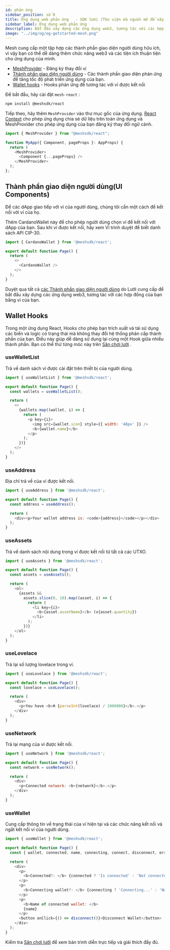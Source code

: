 ```yaml
---
id: phản ứng
sidebar_position: số 8
title: Ứng dụng web phản ứng   - SDK lưới (Thư viện mã nguồn mở để xây dựng ứng dụng Web3 trên chuỗi khối Cardano)
sidebar_label: Ứng dụng web phản ứng
description: Bắt đầu xây dựng các ứng dụng web3, tương tác với các hợp đồng của bạn bằng ví của bạn.
image: "../img/og/og-getstarted-mesh.png"
---
```


Mesh cung cấp một tập hợp các thành phần giao diện người dùng hữu ích, vì vậy bạn có thể dễ dàng thêm chức năng web3 và các tiện ích thuận tiện cho ứng dụng của mình.

- [MeshProvider](#meshprovider) - Đăng ký thay đổi ví
- [Thành phần giao diện người dùng](#ui-components) - Các thành phần giao diện phản ứng để tăng tốc độ phát triển ứng dụng của bạn.
- [Wallet hooks](#wallet-hooks) - Hooks phản ứng để tương tác với ví được kết nối

Để bắt đầu, hãy cài đặt `mesh-react` :

```bash
npm install @meshsdk/react
```

Tiếp theo, hãy thêm `MeshProvider` vào thư mục gốc của ứng dụng. [React Context](https://reactjs.org/docs/context.html) cho phép ứng dụng chia sẻ dữ liệu trên toàn ứng dụng và MeshProvider cho phép ứng dụng của bạn đăng ký thay đổi ngữ cảnh.

```javascript
import { MeshProvider } from "@meshsdk/react";

function MyApp({ Component, pageProps }: AppProps) {
  return (
    <MeshProvider>
      <Component {...pageProps} />
    </MeshProvider>
  );
};
```

## Thành phần giao diện người dùng(UI Components)

Để các dApp giao tiếp với ví của người dùng, chúng tôi cần một cách để kết nối với ví của họ.

Thêm CardanoWallet này để cho phép người dùng chọn ví để kết nối với dApp của bạn. Sau khi ví được kết nối, hãy xem Ví trình duyệt để biết danh sách API CIP-30.

```javascript
import { CardanoWallet } from '@meshsdk/react';

export default function Page() {
  return (
    <>
      <CardanoWallet />
    </>
  );
}
```

Duyệt qua tất cả [các Thành phần giao diện người dùng](https://meshjs.dev/react/ui-components) do Lưới cung cấp để bắt đầu xây dựng các ứng dụng web3, tương tác với các hợp đồng của bạn bằng ví của bạn.

## Wallet Hooks

Trong một ứng dụng React, Hooks cho phép bạn trích xuất và tái sử dụng các biến và logic có trạng thái mà không thay đổi hệ thống phân cấp thành phần của bạn. Điều này giúp dễ dàng sử dụng lại cùng một Hook giữa nhiều thành phần. Bạn có thể thử từng móc này trên [Sân chơi lưới](https://meshjs.dev/react/wallet-hooks) .

### useWalletList

Trả về danh sách ví được cài đặt trên thiết bị của người dùng.

```javascript
import { useWalletList } from '@meshsdk/react';

export default function Page() {
  const wallets = useWalletList();

  return (
    <>
      {wallets.map((wallet, i) => {
        return (
          <p key={i}>
            <img src={wallet.icon} style={{ width: '48px' }} />
            <b>{wallet.name}</b>
          </p>
        );
      })}
    </>
  );
}
```

### useAddress

Địa chỉ trả về của ví được kết nối.

```javascript
import { useAddress } from '@meshsdk/react';

export default function Page() {
  const address = useAddress();

  return (
    <div><p>Your wallet address is: <code>{address}</code></p></div>
  );
}
```

### useAssets

Trả về danh sách nội dung trong ví được kết nối từ tất cả các UTXO.

```javascript
import { useAssets } from '@meshsdk/react';

export default function Page() {
  const assets = useAssets();

  return (
    <ol>
      {assets &&
        assets.slice(0, 10).map((asset, i) => {
          return (
            <li key={i}>
              <b>{asset.assetName}</b> (x{asset.quantity})
            </li>
          );
        })}
    </ol>
  );
}
```

### useLovelace

Trả lại số lượng lovelace trong ví.

```javascript
import { useLovelace } from '@meshsdk/react';

export default function Page() {
  const lovelace = useLovelace();

  return (
    <div>
      <p>You have <b>₳ {parseInt(lovelace) / 1000000}</b>.</p>
    </div>
  );
}
```

### useNetwork

Trả lại mạng của ví được kết nối.

```javascript
import { useNetwork } from '@meshsdk/react';

export default function Page() {
  const network = useNetwork();

  return (
    <div>
      <p>Connected network: <b>{network}</b>.</p>
    </div>
  );
}
```

### useWallet

Cung cấp thông tin về trạng thái của ví hiện tại và các chức năng kết nối và ngắt kết nối ví của người dùng.

```javascript
import { useWallet } from '@meshsdk/react';

export default function Page() {
  const { wallet, connected, name, connecting, connect, disconnect, error } = useWallet();

  return (
    <div>
      <p>
        <b>Connected?: </b> {connected ? 'Is connected' : 'Not connected'}
      </p>
      <p>
        <b>Connecting wallet?: </b> {connecting ? 'Connecting...' : 'No'}
      </p>
      <p>
        <b>Name of connected wallet: </b>
        {name}
      </p>
      <button onClick={() => disconnect()}>Disconnect Wallet</button>
    </div>
  );
}
```

Kiểm tra [Sân chơi lưới](https://meshjs.dev/react/wallet-hooks) để xem bản trình diễn trực tiếp và giải thích đầy đủ.
